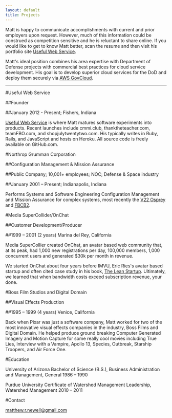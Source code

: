 ```yaml
---
layout: default
title: Projects
---
```


Matt is happy to communicate accomplishments with current and prior employers upon request. However, much of this information could be construed as competition sensitive and he is reluctant to share online.  If you would like to get to know Matt better, scan the resume and then visit his portfolio site [Useful Web Service](/index.html). 

Matt's ideal position combines his area expertise with Department of Defense projects with commercial best practices for cloud service development. His goal is to develop superior cloud services for the DoD and deploy them securely via [AWS GovCloud](/blog/2014/08/25/amazon_gov_disrupts.html).

***

#Useful Web Service

##Founder

##January 2012 - Present; Fishers, Indiana

[Useful Web Service](/index.html) is where Matt matures software experiments into products. Recent launches include cmmi.club, thanktheteacher.com, teamFBO.com, and shopjulytwentytwo.com. His typically writes in Ruby, Rails, and JavaScript and hosts on Heroku. All source code is freely available on GitHub.com.


#Northrop Grumman Corporation

##Configuration Management & Mission Assurance

##Public Company; 10,001+ employees; NOC; Defense & Space industry

##January 2001 – Present; Indianapolis, Indiana 

Performs Systems and Software Engineering Configuration Management and Mission Assurance for complex systems, most recently the [V22 Osprey](https://www.google.com/search?q=v22+osprey&espv=2&source=lnms&tbm=isch&sa=X&ei=8A76U9_FCcqeyASRzoJg&sqi=2&ved=0CAYQ_AUoAQ&biw=1440&bih=761) and [FBCB2](https://www.google.com/search?q=FBCB2&espv=2&source=lnms&tbm=isch&sa=X&ei=dQ_6U6OuOMX3yQS4-IHoDA&ved=0CAYQ_AUoAQ&biw=1440&bih=761). 

#Media SuperCollider/OnChat

##Customer Development/Producer

##1999 – 2001 (2 years) Marina del Rey, California

Media SuperCollier created OnChat, an avatar based web community that, at its peak, had 1,000 new registrations per day, 100,000 members, 1,000 concurrent users and generated $30k per month in revenue. 

We started OnChat about four years before IMVU, Eric Ries's avatar based startup and often cited case study in his book, [The Lean Startup](http://theleanstartup.com/). Ultimately, we learned that when bandwidth costs exceed subscription revenue, your done.

#Boss Film Studios and Digital Domain

##Visual Effects Production

##1995 – 1999 (4 years) Venice, California

Back when Pixar was just a software company, Matt worked for two of the most innovative visual effects companies in the industry, Boss Films and Digital Domain. He helped produce ground breaking Computer Generated Imagery and Motion Capture for some really cool movies including True Lies, Interview with a Vampire, Apollo 13, Species, Outbreak, Starship Troopers, and Air Force One.

#Education

University of Arizona
Bachelor of Science (B.S.), Business Administration and Management, General
1986 – 1990

Purdue University
Certificate of Watershed Management Leadership, Watershed Management
2010 – 2011

#Contact

matthew.r.newell@gmail.com



